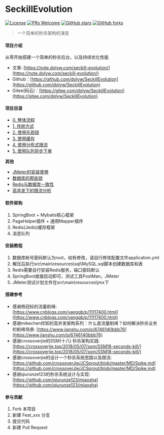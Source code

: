 # SeckillEvolution

[![License](https://img.shields.io/badge/license-MIT-blue.svg)](LICENSE)
[![PRs Welcome](https://img.shields.io/badge/PRs-welcome-brightgreen.svg)](https://github.com/dolyw/SeckillEvolution/pulls)
[![GitHub stars](https://img.shields.io/github/stars/dolyw/SeckillEvolution.svg?style=social&label=Stars)](https://github.com/dolyw/SeckillEvolution)
[![GitHub forks](https://img.shields.io/github/forks/dolyw/SeckillEvolution.svg?style=social&label=Fork)](https://github.com/dolyw/SeckillEvolution)

> 一个简单的秒杀架构的演变

#### 项目介绍

从零开始搭建一个简单的秒杀后台，以及持续优化性能

* 文章: [https://note.dolyw.com/seckill-evolution/](https://note.dolyw.com/seckill-evolution/)
* Github：[https://github.com/dolyw/SeckillEvolution](https://github.com/dolyw/SeckillEvolution)
* Gitee(码云)：[https://gitee.com/dolyw/SeckillEvolution](https://gitee.com/dolyw/SeckillEvolution)

#### 项目目录

* [0. 整体流程](https://note.dolyw.com/seckill-evolution/00-Preparation.html)
* [1. 传统方式](https://note.dolyw.com/seckill-evolution/01-Tradition-Process.html)
* [2. 使用乐观锁](https://note.dolyw.com/seckill-evolution/02-Optimistic-Lock.html)
* [3. 使用缓存](https://note.dolyw.com/seckill-evolution/03-Optimistic-Lock-Redis.html)
* [4. 使用分布式限流](https://note.dolyw.com/seckill-evolution/04-Distributed-Limit.html)
* [5. 使用队列异步下单](https://note.dolyw.com/seckill-evolution/05-MQ-Async.html)

**其他**

* [JMeter的安装使用](https://note.dolyw.com/command/06-JMeter-Install.html)
* [数据库的那些锁](http://note.dolyw.com/database/01-DB-Lock.html)
* [Redis与数据库一致性](https://note.dolyw.com/cache/00-DataBaseConsistency.html)
* [高并发下的限流分析](http://note.dolyw.com/seckill/02-Distributed-Limit.html)

#### 软件架构

1. SpringBoot + Mybatis核心框架
2. PageHelper插件 + 通用Mapper插件
3. Redis(Jedis)缓存框架
4. 消息队列

#### 安装教程

1. 数据库帐号密码默认为root，如有修改，请自行修改配置文件application.yml
2. 解压后执行src\main\resources\sql\MySQL.sql脚本创建数据库和表
3. Redis需要自行安装Redis服务，端口密码默认
4. SpringBoot直接启动即可，测试工具PostMan，JMeter
5. JMeter测试计划文件在src\main\resources\jmx下

#### 搭建参考

* 感谢杨冠标的流量削峰: [https://www.cnblogs.com/yanggb/p/11117400.html](https://www.cnblogs.com/yanggb/p/11117400.html)
* 感谢mikechen优知的高并发架构系列：什么是流量削峰？如何解决秒杀业务的削峰场景: [https://www.jianshu.com/p/6746140bbb76](https://www.jianshu.com/p/6746140bbb76)
* 感谢crossoverjie的SSM(十八) 秒杀架构实践: [https://crossoverjie.top/2018/05/07/ssm/SSM18-seconds-kill/](https://crossoverjie.top/2018/05/07/ssm/SSM18-seconds-kill/)
* 感谢crossoverjie的设计一个秒杀系统思路以及限流: [https://github.com/crossoverJie/JCSprout/blob/master/MD/Spike.md](https://github.com/crossoverJie/JCSprout/blob/master/MD/Spike.md)
* 感谢qiurunze123的秒杀系统设计与实现: [https://github.com/qiurunze123/miaosha](https://github.com/qiurunze123/miaosha)

#### 参与贡献

1. Fork 本项目
2. 新建 Feat_xxx 分支
3. 提交代码
4. 新建 Pull Request